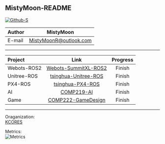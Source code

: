 ## MistyMoon-README

[![Github-S]][Github]

| Author | MistyMoon              |
| ------ | ---------------------- |
| E-mail | MistyMoonR@outlook.com |

-----------------------

| Project     |                                    Link                                    | Progress |
| :---------- | :------------------------------------------------------------------------: | :------: |
| Webots-ROS2 |   [Webots-SummitXL-ROS2](https://github.com/MistyMoonR/Webots-SummitXL)    |  Finish  |
| Unitree-ROS | [tsinghua-Unitree-ROS](https://github.com/MistyMoonR/tsinghua-Unitree-ROS) |  Finish  |
| PX4-ROS     |     [tsinghua-PX4-ROS](https://github.com/MistyMoonR/tsinghua-PX4-ROS)     |  Finish  |
| AI          |           [COMP219-AI](https://github.com/MistyMoonR/COMP219-AI)           |  Finish  |
| Game        |   [COMP222-GameDesign](https://github.com/MistyMoonR/COMP222-GameDesign)   |  Finish  |

-----------------------
Oraganization:      
[KCORES](https://github.com/KCORES)

Metrics:  
![Metrics](https://metrics.lecoq.io/mistymoonr?template=classic&base.header=0&base.activity=0&base.community=0&base.repositories=0&base.metadata=0&isocalendar=1&languages=1&isocalendar.duration=full-year&config.timezone=Asia%2FShanghai)



[Github]:https://github.com/MistyMoonR "Github"

[Github-S]: https://badgen.net/badge/Github/MistyMoon/:color?icon=github

[zhihu]:https://www.zhihu.com/people/mistymoon-64 "zhihu"

[zhihu-S]: https://badgen.net/badge/%E7%9F%A5%E4%B9%8E/Mistymoon/blue

